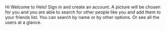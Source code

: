 Hi Welcome to Helo! Sign in and create an account. A picture will be chosen for you and you are able to search for other people like you and add them to your friends list. You can search by name or by other options. Or see all the users at a glance. 
